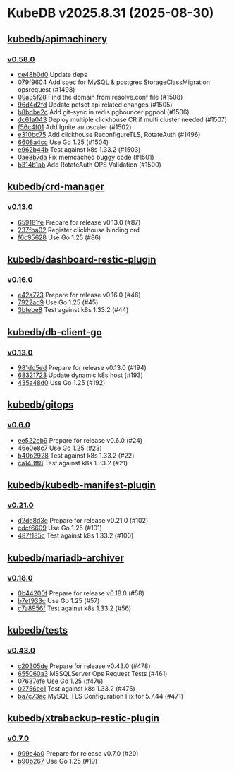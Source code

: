 # KubeDB v2025.8.31 (2025-08-30)


## [kubedb/apimachinery](https://github.com/kubedb/apimachinery)

### [v0.58.0](https://github.com/kubedb/apimachinery/releases/tag/v0.58.0)

- [ce48b0d0](https://github.com/kubedb/apimachinery/commit/ce48b0d05) Update deps
- [079f9604](https://github.com/kubedb/apimachinery/commit/079f96043) Add spec for MySQL & postgres StorageClassMigration opsrequest (#1498)
- [09a35f28](https://github.com/kubedb/apimachinery/commit/09a35f28d) Find the domain from resolve.conf file (#1508)
- [96d4d2fd](https://github.com/kubedb/apimachinery/commit/96d4d2fd3) Update petset api related changes (#1505)
- [b8bdbe2c](https://github.com/kubedb/apimachinery/commit/b8bdbe2c9) Add git-sync in redis pgbouncer pgpool  (#1506)
- [dc61a043](https://github.com/kubedb/apimachinery/commit/dc61a0432) Deploy multiple clickhouse CR if multi cluster needed (#1507)
- [f56c4f01](https://github.com/kubedb/apimachinery/commit/f56c4f014) Add Ignite autoscaler (#1502)
- [e310bc75](https://github.com/kubedb/apimachinery/commit/e310bc751) Add clickhouse ReconfigureTLS, RotateAuth (#1496)
- [6608a4cc](https://github.com/kubedb/apimachinery/commit/6608a4ccf) Use Go 1.25 (#1504)
- [e962b44b](https://github.com/kubedb/apimachinery/commit/e962b44b1) Test against k8s 1.33.2 (#1503)
- [0ae8b7da](https://github.com/kubedb/apimachinery/commit/0ae8b7dae) Fix memcached buggy code (#1501)
- [b314b1ab](https://github.com/kubedb/apimachinery/commit/b314b1ab6) Add RotateAuth OPS Validation (#1500)



## [kubedb/crd-manager](https://github.com/kubedb/crd-manager)

### [v0.13.0](https://github.com/kubedb/crd-manager/releases/tag/v0.13.0)

- [659181fe](https://github.com/kubedb/crd-manager/commit/659181fe) Prepare for release v0.13.0 (#87)
- [237fba02](https://github.com/kubedb/crd-manager/commit/237fba02) Register clickhouse binding crd
- [f6c95628](https://github.com/kubedb/crd-manager/commit/f6c95628) Use Go 1.25 (#86)



## [kubedb/dashboard-restic-plugin](https://github.com/kubedb/dashboard-restic-plugin)

### [v0.16.0](https://github.com/kubedb/dashboard-restic-plugin/releases/tag/v0.16.0)

- [e42a773](https://github.com/kubedb/dashboard-restic-plugin/commit/e42a773) Prepare for release v0.16.0 (#46)
- [7922ad9](https://github.com/kubedb/dashboard-restic-plugin/commit/7922ad9) Use Go 1.25 (#45)
- [3bfebe8](https://github.com/kubedb/dashboard-restic-plugin/commit/3bfebe8) Test against k8s 1.33.2 (#44)



## [kubedb/db-client-go](https://github.com/kubedb/db-client-go)

### [v0.13.0](https://github.com/kubedb/db-client-go/releases/tag/v0.13.0)

- [981dd5ed](https://github.com/kubedb/db-client-go/commit/981dd5ed) Prepare for release v0.13.0 (#194)
- [68321723](https://github.com/kubedb/db-client-go/commit/68321723) Update dynamic k8s host (#193)
- [435a48d0](https://github.com/kubedb/db-client-go/commit/435a48d0) Use Go 1.25 (#192)



## [kubedb/gitops](https://github.com/kubedb/gitops)

### [v0.6.0](https://github.com/kubedb/gitops/releases/tag/v0.6.0)

- [ee522eb9](https://github.com/kubedb/gitops/commit/ee522eb9) Prepare for release v0.6.0 (#24)
- [46e0e8c7](https://github.com/kubedb/gitops/commit/46e0e8c7) Use Go 1.25 (#23)
- [b40b2928](https://github.com/kubedb/gitops/commit/b40b2928) Test against k8s 1.33.2 (#22)
- [ca143ff8](https://github.com/kubedb/gitops/commit/ca143ff8) Test against k8s 1.33.2 (#21)



## [kubedb/kubedb-manifest-plugin](https://github.com/kubedb/kubedb-manifest-plugin)

### [v0.21.0](https://github.com/kubedb/kubedb-manifest-plugin/releases/tag/v0.21.0)

- [d2de8d3e](https://github.com/kubedb/kubedb-manifest-plugin/commit/d2de8d3e) Prepare for release v0.21.0 (#102)
- [cdcf6609](https://github.com/kubedb/kubedb-manifest-plugin/commit/cdcf6609) Use Go 1.25 (#101)
- [487f185c](https://github.com/kubedb/kubedb-manifest-plugin/commit/487f185c) Test against k8s 1.33.2 (#100)



## [kubedb/mariadb-archiver](https://github.com/kubedb/mariadb-archiver)

### [v0.18.0](https://github.com/kubedb/mariadb-archiver/releases/tag/v0.18.0)

- [0b44200f](https://github.com/kubedb/mariadb-archiver/commit/0b44200f) Prepare for release v0.18.0 (#58)
- [b7ef933c](https://github.com/kubedb/mariadb-archiver/commit/b7ef933c) Use Go 1.25 (#57)
- [c7a8956f](https://github.com/kubedb/mariadb-archiver/commit/c7a8956f) Test against k8s 1.33.2 (#56)



## [kubedb/tests](https://github.com/kubedb/tests)

### [v0.43.0](https://github.com/kubedb/tests/releases/tag/v0.43.0)

- [c20305de](https://github.com/kubedb/tests/commit/c20305de) Prepare for release v0.43.0 (#478)
- [655060a3](https://github.com/kubedb/tests/commit/655060a3) MSSQLServer Ops Request Tests (#461)
- [07637efe](https://github.com/kubedb/tests/commit/07637efe) Use Go 1.25 (#476)
- [02756ec1](https://github.com/kubedb/tests/commit/02756ec1) Test against k8s 1.33.2 (#475)
- [ba7c73ac](https://github.com/kubedb/tests/commit/ba7c73ac) MySQL TLS Configuration Fix for 5.7.44 (#471)



## [kubedb/xtrabackup-restic-plugin](https://github.com/kubedb/xtrabackup-restic-plugin)

### [v0.7.0](https://github.com/kubedb/xtrabackup-restic-plugin/releases/tag/v0.7.0)

- [999e4a0](https://github.com/kubedb/xtrabackup-restic-plugin/commit/999e4a0) Prepare for release v0.7.0 (#20)
- [b90b267](https://github.com/kubedb/xtrabackup-restic-plugin/commit/b90b267) Use Go 1.25 (#19)



